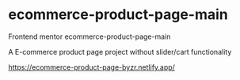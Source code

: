 # ecommerce-product-page-main
Frontend mentor ecommerce-product-page-main

A E-commerce product page project without slider/cart functionality

https://ecommerce-product-page-byzr.netlify.app/
